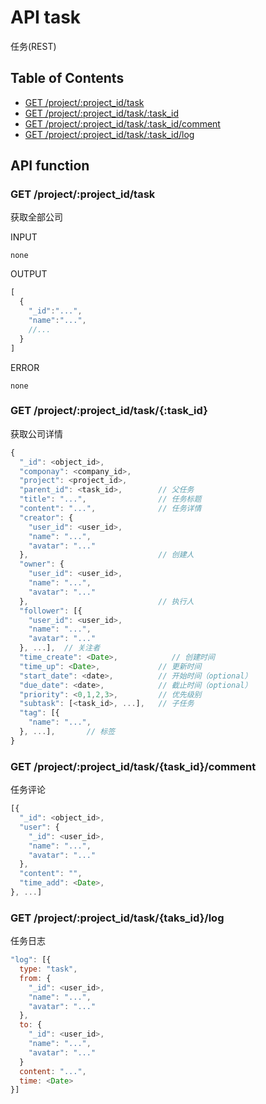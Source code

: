 # API task

任务(REST)

## Table of Contents

* [GET /project/:project_id/task](#get-project-project_id-task)
* [GET /project/:project_id/task/:task_id](#get-project-project_id-task-task_id)
* [GET /project/:project_id/task/:task_id/comment](#get-project-project_id-task-task_id-comment)
* [GET /project/:project_id/task/:task_id/log](#get-project-project_id-task-task_id-log)

## API function

### GET /project/:project_id/task

获取全部公司

INPUT

`none`

OUTPUT
```javascript
[
  {
    "_id":"...",
    "name":"...",
    //...
  }
]
```
ERROR

`none`

### GET /project/:project_id/task/{:task_id}

获取公司详情

```javascript
{
  "_id": <object_id>,
  "componay": <company_id>,
  "project": <project_id>,
  "parent_id": <task_id>,        // 父任务
  "title": "...",                // 任务标题
  "content": "...",              // 任务详情
  "creator": {
    "user_id": <user_id>,
    "name": "...",
    "avatar": "..."
  },                             // 创建人
  "owner": {
    "user_id": <user_id>,
    "name": "...",
    "avatar": "..."
  },                             // 执行人
  "follower": [{
    "user_id": <user_id>,
    "name": "...",
    "avatar": "..."
  }, ...],  // 关注者
  "time_create": <Date>,            // 创建时间
  "time_up": <Date>,             // 更新时间
  "start_date": <date>,          // 开始时间（optional）
  "due_date": <date>,            // 截止时间（optional）
  "priority": <0,1,2,3>,         // 优先级别
  "subtask": [<task_id>, ...],   // 子任务
  "tag": [{
    "name": "...",
  }, ...],       // 标签
}
```

### GET /project/:project_id/task/{task_id}/comment

任务评论

```javascript
[{                  
  "_id": <object_id>,
  "user": {
    "_id": <user_id>,
    "name": "...",
    "avatar": "..."
  },
  "content": "",
  "time_add": <Date>,
}, ...]
```

### GET /project/:project_id/task/{taks_id}/log

任务日志

```javascript
"log": [{
  type: "task",
  from: {
    "_id": <user_id>,
    "name": "...",
    "avatar": "..."
  },
  to: {
    "_id": <user_id>,
    "name": "...",
    "avatar": "..."
  }
  content: "...",
  time: <Date>
}]
```
